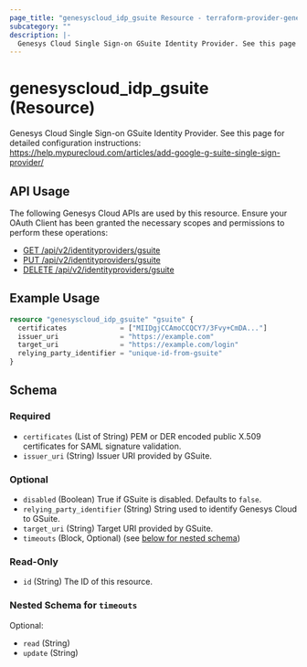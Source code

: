 ```yaml
---
page_title: "genesyscloud_idp_gsuite Resource - terraform-provider-genesyscloud"
subcategory: ""
description: |-
  Genesys Cloud Single Sign-on GSuite Identity Provider. See this page for detailed configuration instructions: https://help.mypurecloud.com/articles/add-google-g-suite-single-sign-provider/
---
```

# genesyscloud_idp_gsuite (Resource)

Genesys Cloud Single Sign-on GSuite Identity Provider. See this page for detailed configuration instructions: https://help.mypurecloud.com/articles/add-google-g-suite-single-sign-provider/

## API Usage
The following Genesys Cloud APIs are used by this resource. Ensure your OAuth Client has been granted the necessary scopes and permissions to perform these operations:

* [GET /api/v2/identityproviders/gsuite](https://developer.mypurecloud.com/api/rest/v2/identityprovider/#get-api-v2-identityproviders-gsuite)
* [PUT /api/v2/identityproviders/gsuite](https://developer.mypurecloud.com/api/rest/v2/identityprovider/#put-api-v2-identityproviders-gsuite)
* [DELETE /api/v2/identityproviders/gsuite](https://developer.mypurecloud.com/api/rest/v2/identityprovider/#delete-api-v2-identityproviders-gsuite)

## Example Usage

```terraform
resource "genesyscloud_idp_gsuite" "gsuite" {
  certificates             = ["MIIDgjCCAmoCCQCY7/3Fvy+CmDA..."]
  issuer_uri               = "https://example.com"
  target_uri               = "https://example.com/login"
  relying_party_identifier = "unique-id-from-gsuite"
}
```

<!-- schema generated by tfplugindocs -->
## Schema

### Required

- `certificates` (List of String) PEM or DER encoded public X.509 certificates for SAML signature validation.
- `issuer_uri` (String) Issuer URI provided by GSuite.

### Optional

- `disabled` (Boolean) True if GSuite is disabled. Defaults to `false`.
- `relying_party_identifier` (String) String used to identify Genesys Cloud to GSuite.
- `target_uri` (String) Target URI provided by GSuite.
- `timeouts` (Block, Optional) (see [below for nested schema](#nestedblock--timeouts))

### Read-Only

- `id` (String) The ID of this resource.

<a id="nestedblock--timeouts"></a>
### Nested Schema for `timeouts`

Optional:

- `read` (String)
- `update` (String)

